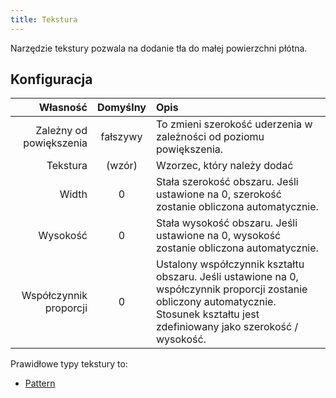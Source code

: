 ```yaml
---
title: Tekstura
---
```


Narzędzie tekstury pozwala na dodanie tła do małej powierzchni płótna.

## Konfiguracja

|                Własność |          Domyślny         | Opis                                                                                                                                                                                                                                  |
| ----------------------: | :-----------------------: | :------------------------------------------------------------------------------------------------------------------------------------------------------------------------------------------------------------------------------------ |
| Zależny od powiększenia |          fałszywy         | To zmieni szerokość uderzenia w zależności od poziomu powiększenia.                                                                                                                                                   |
|                Tekstura | (wzór) | Wzorzec, który należy dodać                                                                                                                                                                                                           |
|                   Width |             0             | Stała szerokość obszaru. Jeśli ustawione na 0, szerokość zostanie obliczona automatycznie.                                                                                                            |
|                Wysokość |             0             | Stała wysokość obszaru. Jeśli ustawione na 0, wysokość zostanie obliczona automatycznie.                                                                                                              |
|  Współczynnik proporcji |             0             | Ustalony współczynnik kształtu obszaru. Jeśli ustawione na 0, współczynnik proporcji zostanie obliczony automatycznie. Stosunek kształtu jest zdefiniowany jako szerokość / wysokość. |

Prawidłowe typy tekstury to:

- [Pattern](../../background#pattern)
